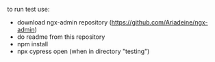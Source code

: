 to run test use:
- download ngx-admin repository (https://github.com/Ariadeine/ngx-admin)
- do readme from this repository
- npm install
- npx cypress open (when in directory "testing")
